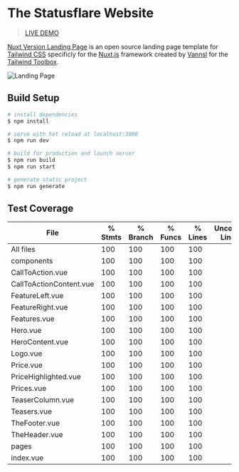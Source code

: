 # The Statusflare Website

> [LIVE DEMO](https://tailwind-landing-page-nuxt.netlify.com/)

[Nuxt Version Landing Page](https://www.tailwindtoolbox.com/templates/landing-page) is an open source landing page template for [Tailwind CSS](https://tailwindcss.com/) specificly for the [Nuxt.js](https://nuxtjs.org/) framework created by [Vannsl](https://github.com/Vannsl) for the [Tailwind Toolbox](https://www.tailwindtoolbox.com/).

![Landing Page](https://www.tailwindtoolbox.com/templates/landing-page.png)

## Build Setup

```bash
# install dependencies
$ npm install

# serve with hot reload at localhost:3000
$ npm run dev

# build for production and launch server
$ npm run build
$ npm run start

# generate static project
$ npm run generate
```

## Test Coverage
| File                    | % Stmts | % Branch | % Funcs | % Lines | Uncovered Line #s |
| ----------------------- | ------- | -------- | ------- | ------- | ----------------- |
| All files               | 100     | 100      | 100     | 100     |                   |
| components              | 100     | 100      | 100     | 100     |                   |
| CallToAction.vue        | 100     | 100      | 100     | 100     |                   |
| CallToActionContent.vue | 100     | 100      | 100     | 100     |                   |
| FeatureLeft.vue         | 100     | 100      | 100     | 100     |                   |
| FeatureRight.vue        | 100     | 100      | 100     | 100     |                   |
| Features.vue            | 100     | 100      | 100     | 100     |                   |
| Hero.vue                | 100     | 100      | 100     | 100     |                   |
| HeroContent.vue         | 100     | 100      | 100     | 100     |                   |
| Logo.vue                | 100     | 100      | 100     | 100     |                   |
| Price.vue               | 100     | 100      | 100     | 100     |                   |
| PriceHighlighted.vue    | 100     | 100      | 100     | 100     |                   |
| Prices.vue              | 100     | 100      | 100     | 100     |                   |
| TeaserColumn.vue        | 100     | 100      | 100     | 100     |                   |
| Teasers.vue             | 100     | 100      | 100     | 100     |                   |
| TheFooter.vue           | 100     | 100      | 100     | 100     |                   |
| TheHeader.vue           | 100     | 100      | 100     | 100     |                   |
| pages                   | 100     | 100      | 100     | 100     |                   |
| index.vue               | 100     | 100      | 100     | 100     |                   |
